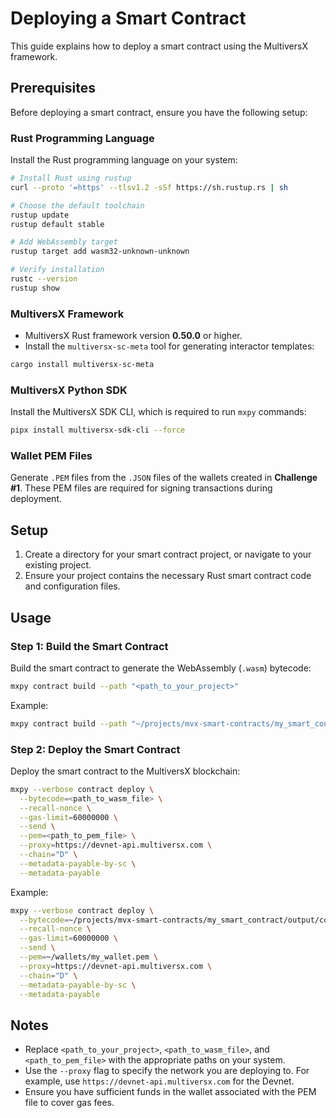 # Deploying a Smart Contract

This guide explains how to deploy a smart contract using the MultiversX framework.

## Prerequisites

Before deploying a smart contract, ensure you have the following setup:

### Rust Programming Language

Install the Rust programming language on your system:

```bash
# Install Rust using rustup
curl --proto '=https' --tlsv1.2 -sSf https://sh.rustup.rs | sh

# Choose the default toolchain
rustup update
rustup default stable

# Add WebAssembly target
rustup target add wasm32-unknown-unknown

# Verify installation
rustc --version
rustup show
```

### MultiversX Framework

- MultiversX Rust framework version **0.50.0** or higher.
- Install the `multiversx-sc-meta` tool for generating interactor templates:

```bash
cargo install multiversx-sc-meta
```

### MultiversX Python SDK

Install the MultiversX SDK CLI, which is required to run `mxpy` commands:

```bash
pipx install multiversx-sdk-cli --force
```

### Wallet PEM Files

Generate `.PEM` files from the `.JSON` files of the wallets created in **Challenge #1**. These PEM files are required for signing transactions during deployment.

## Setup

1. Create a directory for your smart contract project, or navigate to your existing project.
2. Ensure your project contains the necessary Rust smart contract code and configuration files.

## Usage

### Step 1: Build the Smart Contract

Build the smart contract to generate the WebAssembly (`.wasm`) bytecode:

```bash
mxpy contract build --path "<path_to_your_project>"
```

Example:
```bash
mxpy contract build --path "~/projects/mvx-smart-contracts/my_smart_contract"
```

### Step 2: Deploy the Smart Contract

Deploy the smart contract to the MultiversX blockchain:

```bash
mxpy --verbose contract deploy \
  --bytecode=<path_to_wasm_file> \
  --recall-nonce \
  --gas-limit=60000000 \
  --send \
  --pem=<path_to_pem_file> \
  --proxy=https://devnet-api.multiversx.com \
  --chain="D" \
  --metadata-payable-by-sc \
  --metadata-payable
```

Example:
```bash
mxpy --verbose contract deploy \
  --bytecode=~/projects/mvx-smart-contracts/my_smart_contract/output/contract.wasm \
  --recall-nonce \
  --gas-limit=60000000 \
  --send \
  --pem=~/wallets/my_wallet.pem \
  --proxy=https://devnet-api.multiversx.com \
  --chain="D" \
  --metadata-payable-by-sc \
  --metadata-payable
```

## Notes

- Replace `<path_to_your_project>`, `<path_to_wasm_file>`, and `<path_to_pem_file>` with the appropriate paths on your system.
- Use the `--proxy` flag to specify the network you are deploying to. For example, use `https://devnet-api.multiversx.com` for the Devnet.
- Ensure you have sufficient funds in the wallet associated with the PEM file to cover gas fees.
